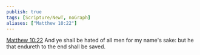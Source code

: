 ```yaml
---
publish: true
tags: [Scripture/NewT, noGraph]
aliases: ["Matthew 10:22"]
---
```

[Matthew 10:22](https://churchofjesuschrist.org/study/scriptures/nt/matt/10?lang=eng&id=p22#p22) And ye shall be hated of all men for my name's sake: but he that endureth to the end shall be saved.
